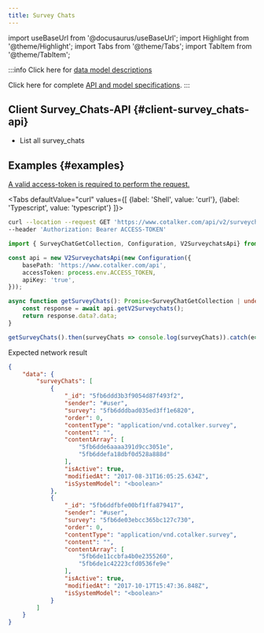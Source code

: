 ```yaml
---
title: Survey Chats
---
```

import useBaseUrl from '@docusaurus/useBaseUrl'; 
import Highlight from '@theme/Highlight';
import Tabs from '@theme/Tabs';
import TabItem from '@theme/TabItem';

:::info
Click here for [data model descriptions](/docs/documentation/models/surveys/model_surveychats)

Click here for complete [API and model specifications](https://www.cotalker.com/swagger/core/?key=woubtjf4olr0t4zgutuwn6scbcm6hd3qh1cgl5obmohpbm3mfublnwcvv67lodgjvd3h86s9ppshtvmf95gepsqh6nizq9liu7f).
:::


## Client Survey_Chats-API {#client-survey_chats-api}
* List all survey_chats

## Examples {#examples}
[A valid access-token is required to perform the request.](/docs/documentation/api/auth)

<Tabs defaultValue="curl" values={[ {label: 'Shell', value: 'curl'}, {label: 'Typescript', value: 'typescript'} ]}>
<TabItem value="curl">

```bash
curl --location --request GET 'https://www.cotalker.com/api/v2/surveychats/' \
--header 'Authorization: Bearer ACCESS-TOKEN'
``` 

</TabItem>
<TabItem value="typescript" example="api_properties.ts">

```typescript
import { SurveyChatGetCollection, Configuration, V2SurveychatsApi} from "@cotalker/cotalker-api";

const api = new V2SurveychatsApi(new Configuration({
    basePath: 'https://www.cotalker.com/api',
    accessToken: process.env.ACCESS_TOKEN,
    apiKey: 'true',
}));

async function getSurveyChats(): Promise<SurveyChatGetCollection | undefined> {
    const response = await api.getV2Surveychats();
    return response.data?.data;
}

getSurveyChats().then(surveyChats => console.log(surveyChats)).catch(e=>console.log(e))

``` 

</TabItem>
</Tabs>

Expected network result 
<!-- response=api_user.json -->
```json
{
    "data": {
        "surveyChats": [
            {
                "_id": "5fb6ddd3b3f9054d87f493f2",
                "sender": "#user",
                "survey": "5fb6dddbad035ed3ff1e6820",
                "order": 0,
                "contentType": "application/vnd.cotalker.survey",
                "content": "",
                "contentArray": [
                    "5fb6dde6aaaa391d9cc3051e",
                    "5fb6ddefa18dbf0d528a888d"
                ],
                "isActive": true,
                "modifiedAt": "2017-08-31T16:05:25.634Z",
                "isSystemModel": "<boolean>"
            },
            {
                "_id": "5fb6ddfbfe00bf1ffa879417",
                "sender": "#user",
                "survey": "5fb6de03ebcc365bc127c730",
                "order": 0,
                "contentType": "application/vnd.cotalker.survey",
                "content": "",
                "contentArray": [
                    "5fb6de11ccbfa4b0e2355260",
                    "5fb6de1c42223cfd0536fe9e"
                ],
                "isActive": true,
                "modifiedAt": "2017-10-17T15:47:36.848Z",
                "isSystemModel": "<boolean>"
            }
        ]
    }
}



``` 